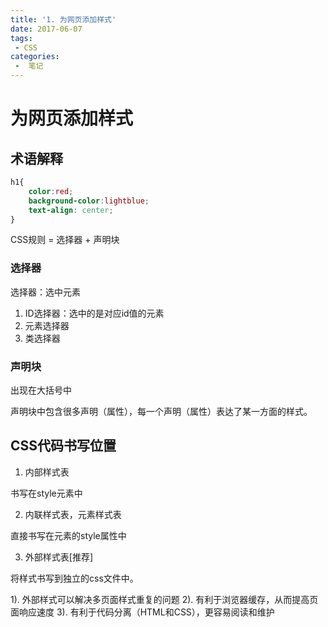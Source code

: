 ```yaml
---
title: '1. 为网页添加样式'
date: 2017-06-07
tags:
 - CSS
categories:
 -  笔记
---
```


# 为网页添加样式

## 术语解释

```css
h1{
    color:red;
    background-color:lightblue;
    text-align: center;
}
```

CSS规则 = 选择器 + 声明块

### 选择器

选择器：选中元素

1. ID选择器：选中的是对应id值的元素
2. 元素选择器
3. 类选择器

### 声明块

出现在大括号中

声明块中包含很多声明（属性），每一个声明（属性）表达了某一方面的样式。


## CSS代码书写位置

1. 内部样式表

书写在style元素中

2. 内联样式表，元素样式表

直接书写在元素的style属性中

3. 外部样式表[推荐]

将样式书写到独立的css文件中。

1). 外部样式可以解决多页面样式重复的问题
2). 有利于浏览器缓存，从而提高页面响应速度
3). 有利于代码分离（HTML和CSS），更容易阅读和维护
